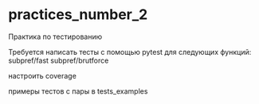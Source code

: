 # practices_number_2
Практика по тестированию

Требуется написать тесты с помощью pytest для следующих функций:
subpref/fast 
subpref/brutforce

настроить coverage

примеры тестов с пары в tests_examples 
